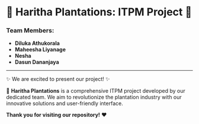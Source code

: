 # 🌿 Haritha Plantations: ITPM Project 🌿

### Team Members:

- **Diluka Athukorala**
- **Maheesha Liyanage**
- **Nesha**
- **Dasun Dananjaya**

---


✨ We are excited to present our project! ✨


🚀 **Haritha Plantations** is a comprehensive ITPM project developed by our dedicated team. We aim to revolutionize the plantation industry with our innovative solutions and user-friendly interface.



**Thank you for visiting our repository!** ❤️
